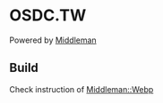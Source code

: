 OSDC.TW
=======

Powered by [Middleman](http://middlemanapp.com/)

Build
-----

Check instruction of [Middleman::Webp](https://github.com/iiska/middleman-webp)
